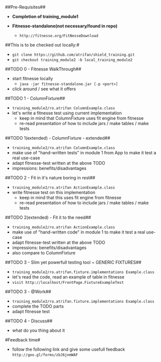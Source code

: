 ##Pre-Requisites##

- **Completion of training_module1**

- **Fitnesse-standalone(not necessary/found in repo)**
	* `http://fitnesse.org/FitNesseDownload`
	
##This is to be checked out locally:#

- `git clone https://github.com/atrifan/shield_training.git`
- `git checkout training_module2 -b local_training_module2`

##TODO 0 - Fitnesse WalkThrough##

- start fitnesse locally
	* `java -jar fitnesse-standalone.jar [-p <port>]`
- click around / see what it offers

##TODO 1 - ColumnFixture##

- `training_module2/ro.atrifan ColumnExample.class`
- let's write a fitnesse test using current implementation
	* keep in mind that ColumnFixture uses fit engine from fitnesse
	* re-read presentation of how to include jars / make tables / make tests
	
##TODO 1(extended) - ColumnFixture - extended##

- `training_module2/ro.atrifan ColumnExample.class`
- make use of "hand-written tests" in module 1 from App to make it test a real use-case
- adapt fitnesse-test written at the above TODO
- impressions: benefits/disadvantages

##TODO 2 - Fit in it's nature boring in rest##

- `training_module2/ro.atrifan ActionExample.class`
- write fitnesse test on this implementation 
	* keep in mind that this uses fit engine from fitnesse
	* re-read presentation of how to include jars / make tables / make tests
	
##TODO 2(extended) - Fit it to the need##

- `training_module2/ro.atrifan ActionExample.class`
- make use of "hand-written code" in module 1 to make it test a real use-case
- adapt fitnesse-test written at the above TODO
- impressions: benefits/disadvantages
- also compare to ColumnFixture

##TODO 3 - Slim yet powerfull testing tool ~ GENERIC FIXTURES##

- `training_module2/ro.atrifan.fixture.implementations Example.class`
- let's read the code, read an example of table in fitnesse
- `visit http://localhost/FrontPage.FixtureExampleTest`

##TODO 3 - @Work##

- `training_module2/ro.atrifan.fixture.implementations Example.class`
- complete the TODO parts
- adapt fitnesse test

##TODO 4 - Discuss##

- what do you thing about it


#Feedback time#

- follow the following link and give some usefull feedback `http://goo.gl/forms/zbJ6jnmWAF`
